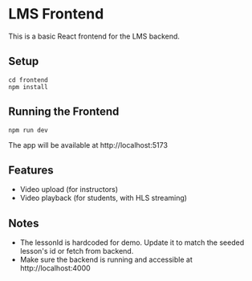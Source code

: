 # LMS Frontend

This is a basic React frontend for the LMS backend.

## Setup

```
cd frontend
npm install
```

## Running the Frontend

```
npm run dev
```

The app will be available at http://localhost:5173

## Features
- Video upload (for instructors)
- Video playback (for students, with HLS streaming)

## Notes
- The lessonId is hardcoded for demo. Update it to match the seeded lesson's id or fetch from backend.
- Make sure the backend is running and accessible at http://localhost:4000